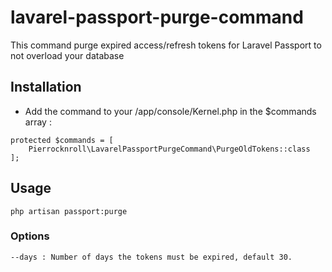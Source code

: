 # lavarel-passport-purge-command
This command purge expired access/refresh tokens for Laravel Passport to not overload your database

## Installation

* Add the command to your /app/console/Kernel.php in the $commands array :
``` 
protected $commands = [
    Pierrocknroll\LavarelPassportPurgeCommand\PurgeOldTokens::class
];
```

## Usage
```
php artisan passport:purge
```

### Options
```
--days : Number of days the tokens must be expired, default 30.
```

